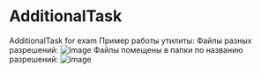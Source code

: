 # AdditionalTask
AdditionalTask for exam
Пример работы утилиты:
Файлы разных разрешений:
![image](https://github.com/user-attachments/assets/ea882927-dcb5-4079-a3fb-3c4aec8df53a)
Файлы помещены в папки по названию разрешений:
![image](https://github.com/user-attachments/assets/7b636d10-b4e7-4cb8-9f45-1495506f51d8)
